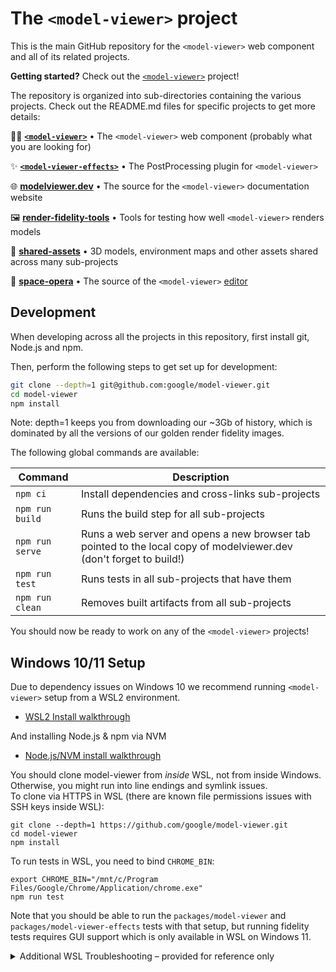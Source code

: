 # The `<model-viewer>` project

This is the main GitHub repository for the `<model-viewer>` web component and
all of its related projects.

**Getting started?** Check out the [`<model-viewer>`](packages/model-viewer) project!

The repository is organized into sub-directories containing the various projects.
Check out the README.md files for specific projects to get more details:

👩‍🚀 **[`<model-viewer>`](packages/model-viewer)** • The `<model-viewer>` web component (probably what you are looking for)

✨ **[`<model-viewer-effects>`](packages/model-viewer-effects)** • The PostProcessing plugin for `<model-viewer>`

🌐 **[modelviewer.dev](packages/modelviewer.dev)** • The source for the `<model-viewer>` documentation website

🖼 **[render-fidelity-tools](packages/render-fidelity-tools)** • Tools for testing how well `<model-viewer>` renders models

🎨 **[shared-assets](packages/shared-assets)** • 3D models, environment maps and other assets shared across many sub-projects

🚀 **[space-opera](packages/space-opera/)** • The source of the `<model-viewer>` [editor](https://modelviewer.dev/editor/)

## Development

When developing across all the projects in this repository, first install git,
Node.js and npm.

Then, perform the following steps to get set up for development:

```sh
git clone --depth=1 git@github.com:google/model-viewer.git
cd model-viewer
npm install
```

Note: depth=1 keeps you from downloading our ~3Gb of history, which is dominated by all the versions of our golden render fidelity images.

The following global commands are available:

| Command         | Description                                                                                                         |
| --------------- | ------------------------------------------------------------------------------------------------------------------- |
| `npm ci`        | Install dependencies and cross-links sub-projects                                                                   |
| `npm run build` | Runs the build step for all sub-projects                                                                            |
| `npm run serve` | Runs a web server and opens a new browser tab pointed to the local copy of modelviewer.dev (don't forget to build!) |
| `npm run test`  | Runs tests in all sub-projects that have them                                                                       |
| `npm run clean` | Removes built artifacts from all sub-projects                                                                       |

You should now be ready to work on any of the `<model-viewer>` projects!

## Windows 10/11 Setup

Due to dependency issues on Windows 10 we recommend running `<model-viewer>` setup from a WSL2 environment.

- [WSL2 Install walkthrough](https://docs.microsoft.com/en-us/windows/wsl/install-win10)

And installing Node.js & npm via NVM

- [Node.js/NVM install walkthrough](https://docs.microsoft.com/en-us/windows/nodejs/setup-on-wsl2)

You should clone model-viewer from _inside_ WSL, not from inside Windows. Otherwise, you might run into line endings and symlink issues.  
To clone via HTTPS in WSL (there are known file permissions issues with SSH keys inside WSL):

```
git clone --depth=1 https://github.com/google/model-viewer.git
cd model-viewer
npm install
```

To run tests in WSL, you need to bind `CHROME_BIN`:

```
export CHROME_BIN="/mnt/c/Program Files/Google/Chrome/Application/chrome.exe"
npm run test
```

Note that you should be able to run the `packages/model-viewer` and `packages/model-viewer-effects` tests with that setup, but running fidelity tests requires GUI support which is only available in WSL on Windows 11.

<details>
 <summary>Additional WSL Troubleshooting – provided for reference only</summary>
 
> These issues should not happen when you have followed the above WSL setup steps (clone via HTTPS, clone from inside WSL, bind CHROME_BIN). The notes here might be helpful if you're trying to develop model-viewer from inside Windows (not WSL) instead (not recommended).

### Running Tests

Running `npm run test` requires an environment variable on WSL that points to `CHROME_BIN`.
You can set that via this command (this is the default Chrome install directory, might be somewhere else on your machine)

```
export CHROME_BIN="/mnt/c/Program Files/Google/Chrome/Application/chrome.exe"
npm run test
```

Tests in `packages/model-viewer` and `packages/model-viewer-effects` should now run properly; fidelity tests might still fail (see errors and potential workarounds below).

### Error: `/bin/bash^M: bad interpreter: No such file or directory`

**Symptom**
Running a .sh script, for example `fetch-khronos-gltf-samples.sh`, throws an error message `/bin/bash^M: bad interpreter: No such file or directory`

Alternative error:

```
! was unexpected at this time.
npm ERR! code ELIFECYCLE
npm ERR! errno 1
npm ERR! @google/model-viewer@1.10.1 prepare: `if [ ! -L './shared-assets' ]; then ln -s ../shared-assets ./shared-assets; fi && ../shared-assets/scripts/fetch-khronos-gltf-samples.sh`
```

**Solution**
This is caused by incorrect line endings in some of the .sh files due to git changing these on checkout on Windows (not inside WSL). It's recommended to clone the model-viewer repository from a WSL session.

As a workaround, you can re-write line endings using the following command:

```
sed -i -e 's/\r$//' ../shared-assets/scripts/fetch-khronos-gltf-samples.sh
```

### Error: `ERROR:browser_main_loop.cc(1409)] Unable to open X display.`

**Symptom**
When trying to `npm run test`, errors are logged similar to:

```
❌Fail to analyze scenario :khronos-IridescentDishWithOlives! Error message: ❌ Failed to capture model-viewer's screenshot
[836:836:0301/095227.204808:ERROR:browser_main_loop.cc(1409)] Unable to open X display.
```

Pupeteer tests need a display output; this means GUI support for WSL is required which seems to only be (easily) available on Windows 11, not Windows 10.  
https://docs.microsoft.com/de-de/windows/wsl/tutorials/gui-apps#install-support-for-linux-gui-apps

So, the workaround seems to be running Windows 11 (but not tested yet).

### Error: `ERROR: Task not found: "'watch:tsc"`

**Symptom**
Running `npm run dev` in `packages/model-viewer` on Windows throws error `ERROR: Task not found: "'watch:tsc"`.

**Solution**
(if you have one please make a PR!)

</details>
